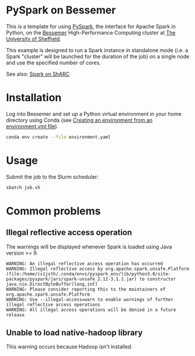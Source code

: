# PySpark on Bessemer

This is a template for using [PySpark](https://spark.apache.org/docs/latest/api/python/index.html), the interface for Apache Spark in Python, on the [Bessemer](https://docs.hpc.shef.ac.uk/en/latest/bessemer/index.html) High-Performance Computing cluster at [The University of Sheffield](https://www.sheffield.ac.uk/).

This example is designed to run a Spark instance in standalone mode (i.e. a Spark "cluster" will be launched for the duration of the job) on a single node and use the specified number of cores.

See also: [Spark on ShARC](https://docs.hpc.shef.ac.uk/en/latest/sharc/software/apps/spark.html)

# Installation

Log into Bessemer and set up a Python virtual environment in your home directory using Conda (see [Creating an environment from an environment.yml file](https://conda.io/projects/conda/en/latest/user-guide/tasks/manage-environments.html#creating-an-environment-from-an-environment-yml-file)).

```bash
conda env create --file environment.yaml
```

# Usage

Submit the job to the Slurm scheduler:

```bash
sbatch job.sh
```

# Common problems

## Illegal reflective access operation

The warnings will be displayed whenever Spark is loaded using Java version >= 9.

```
WARNING: An illegal reflective access operation has occurred
WARNING: Illegal reflective access by org.apache.spark.unsafe.Platform (file:/home/cs1jsth/.conda/envs/pyspark_env/lib/python3.8/site-packages/pyspark/jars/spark-unsafe_2.12-3.1.1.jar) to constructor java.nio.DirectByteBuffer(long,int)
WARNING: Please consider reporting this to the maintainers of org.apache.spark.unsafe.Platform
WARNING: Use --illegal-access=warn to enable warnings of further illegal reflective access operations
WARNING: All illegal access operations will be denied in a future release
```

## Unable to load native-hadoop library

This warning occurs because Hadoop isn't installed.
